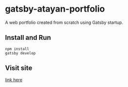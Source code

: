 # gatsby-atayan-portfolio

A web portfolio created from scratch using Gatsby startup.

## Install and Run

```
npm install
gatsby develop
```

## Visit site

[link here](https://grcldq.github.io/)
